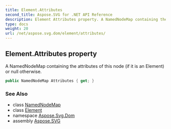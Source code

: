 ```yaml
---
title: Element.Attributes
second_title: Aspose.SVG for .NET API Reference
description: Element Attributes property. A NamedNodeMap containing the attributes of this node if it is an Element or null otherwise
type: docs
weight: 20
url: /net/aspose.svg.dom/element/attributes/
---
```

## Element.Attributes property

A NamedNodeMap containing the attributes of this node (if it is an Element) or null otherwise.

```csharp
public NamedNodeMap Attributes { get; }
```

### See Also

* class [NamedNodeMap](../../../aspose.svg.collections/namednodemap/)
* class [Element](../)
* namespace [Aspose.Svg.Dom](../../../aspose.svg.dom/)
* assembly [Aspose.SVG](../../../)
